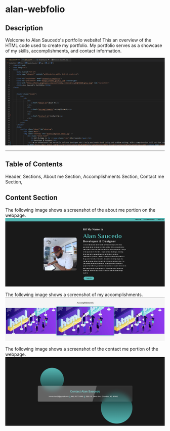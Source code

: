 # alan-webfolio

## Description

Welcome to Alan Saucedo's portfolio website! This an overview of the HTML code used to create my portfolio. My portfolio serves as a showcase of my skills, accomplishments, and contact information.

![Alt text](image-3.png)

***

## Table of Contents

Header,
Sections,
About me Section,
Accomplishments Section,
Contact me Section,

## Content Section

The following image shows a screenshot of the about me portion on the webpage.
![Alt text](image.png)


The following image shows a screenshot of my accomplishments.
![Alt text](image-1.png)


The following image shows a screenshot of the contact me portion of the webpage. 
![Alt text](image-2.png)